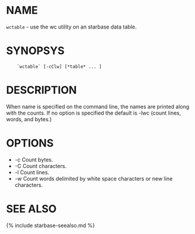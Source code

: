 
NAME
====

`wctable` -   use the wc utility on an starbase data table.

SYNOPSYS
========

```
    `wctable` [-cClw] [*table* ... ]
```


DESCRIPTION
===========

When name is specified on the command line,  the  names  are
printed along with the counts.
If no option is specified the default is -lwc (count  lines,
words, and bytes.)

OPTIONS 
=======

  * -c  Count bytes.
  * -C  Count characters.
  * -l  Count lines.
  * -w  Count words delimited by white space characters or new
        line  characters.

SEE ALSO
========

{% include starbase-seealso.md %}
